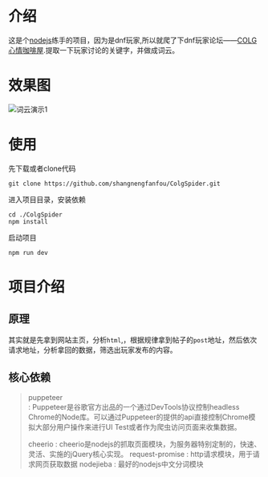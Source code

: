 # 介绍
这是个[nodejs](https://nodejs.org/zh-cn/)练手的项目，因为是dnf玩家,所以就爬了下dnf玩家论坛——[COLG心情咖啡屋](https://bbs.colg.cn/forum-171-1.html).提取一下玩家讨论的关键字，并做成词云。

# 效果图

![词云演示1]('./public/images/ciyun.png')
 
# 使用
先下载或者clone代码
```
git clone https://github.com/shangnengfanfou/ColgSpider.git
```
进入项目目录，安装依赖
```
cd ./ColgSpider
npm install
```
启动项目 
```
npm run dev
```
# 项目介绍
## 原理
其实就是先拿到网站主页，分析`html`,，根据规律拿到帖子的`post`地址，然后依次请求地址，分析拿回的数据，筛选出玩家发布的内容。

## 核心依赖
>puppeteer   
 :    Puppeteer是谷歌官方出品的一个通过DevTools协议控制headless Chrome的Node库。可以通过Puppeteer的提供的api直接控制Chrome模拟大部分用户操作来进行UI Test或者作为爬虫访问页面来收集数据。
>
>cheerio
:    cheerio是nodejs的抓取页面模块，为服务器特别定制的，快速、灵活、实施的jQuery核心实现。
>request-promise
:    http请求模块，用于请求网页获取数据
>nodejieba
:    最好的nodejs中文分词模块

